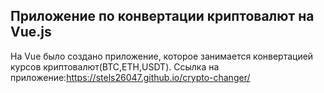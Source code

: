 ## Приложение по конвертации криптовалют на Vue.js

На Vue было создано приложение, которое занимается конвертацией курсов криптовалют(BTC,ETH,USDT). Ссылка на приложение:https://stels26047.github.io/crypto-changer/
